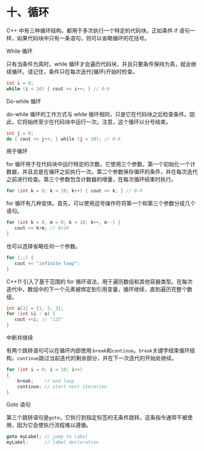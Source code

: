 # 十、循环

C++ 中有三种循环结构，都用于多次执行一个特定的代码块。正如条件 if 语句一样，如果代码块中只有一条语句，则可以省略循环的花括号。

While 循环

只有当条件为真时，while 循环才会遍历代码块，并且只要条件保持为真，就会继续循环。请记住，条件只在每次迭代(循环)开始时检查。

```cpp
int i = 0;
while (i < 10) { cout << i++; } // 0-9
```

Do-while 循环

do-while 循环的工作方式与 while 循环相同，只是它在代码块之后检查条件。因此，它将始终至少在代码块中运行一次。注意，这个循环以分号结束。

```cpp
int j = 0;
do { cout << j++; } while (j < 10); // 0-9
```

用于循环

for 循环用于在代码块中运行特定的次数。它使用三个参数。第一个初始化一个计数器，并且总是在循环之前执行一次。第二个参数保存循环的条件，并在每次迭代之前进行检查。第三个参数包含计数器的增量，在每次循环结束时执行。

```cpp
for (int k = 0; k < 10; k++) { cout << k; } // 0-9
```

for 循环有几种变体。首先，可以使用逗号操作符将第一个和第三个参数分成几个语句。

```cpp
for (int k = 0, m = 0; k < 10; k++, m--) {
   cout << k+m; // 0x10
}
```

也可以选择省略任何一个参数。

```cpp
for (;;) {
   cout << "infinite loop";
}

```

C++11 引入了基于范围的 for 循环语法，用于遍历数组和其他容器类型。在每次迭代中，数组中的下一个元素被绑定到引用变量，循环继续，直到遍历完整个数组。

```cpp
int a[3] = {1, 2, 3};
for (int &i : a) {
   cout <<i; // "123"
}
```

中断并继续

有两个跳转语句可以在循环内部使用:`break`和`continue`。`break`关键字结束循环结构，`continue`跳过当前迭代的剩余部分，并在下一次迭代的开始处继续。

```cpp
for (int i = 0; i < 10; i++)
{
    break;    // end loop
    continue; // start next iteration
}
```

Goto 语句

第三个跳转语句是`goto`，它执行到指定标签的无条件跳转。这条指令通常不被使用，因为它会使执行流程难以遵循。

```cpp
goto myLabel; // jump to label
myLabel:      // label declaration
```